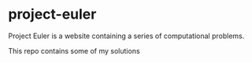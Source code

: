 # project-euler

Project Euler is a website containing a series of computational problems.

This repo contains some of my solutions
